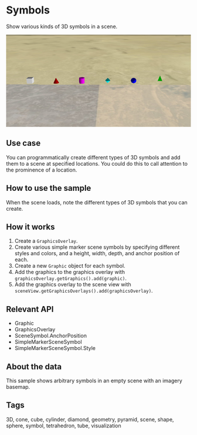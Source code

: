 # Symbols

Show various kinds of 3D symbols in a scene.

![Image of scene symbols](Symbols.png)

## Use case

You can programmatically create different types of 3D symbols and add them to a scene at specified locations. You could do this to call attention to the prominence of a location.

## How to use the sample

When the scene loads, note the different types of 3D symbols that you can create.

## How it works

1. Create a `GraphicsOverlay`.
1. Create various simple marker scene symbols by specifying different styles and colors, and a height, width, depth, and anchor position of each.
2. Create a new `Graphic` object for each symbol.
3. Add the graphics to the graphics overlay with `graphicsOverlay.getGraphics().add(graphic)`.
4. Add the graphics overlay to the scene view with `sceneView.getGraphicsOverlays().add(graphicsOverlay)`.

## Relevant API

* Graphic
* GraphicsOverlay
* SceneSymbol.AnchorPosition
* SimpleMarkerSceneSymbol
* SimpleMarkerSceneSymbol.Style

## About the data

This sample shows arbitrary symbols in an empty scene with an imagery basemap.

## Tags

3D, cone, cube, cylinder, diamond, geometry, pyramid, scene, shape, sphere, symbol, tetrahedron, tube, visualization
